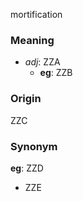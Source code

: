 mortification
### Meaning
+ _adj_: ZZA
    + __eg__: ZZB

### Origin

ZZC

### Synonym

__eg__: ZZD

+ ZZE


